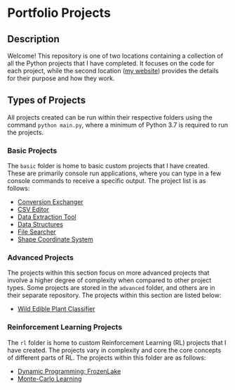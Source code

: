 # Portfolio Projects

## Description

Welcome! This repository is one of two locations containing a collection of all the Python projects that I have completed. It focuses on the code for each project, while the second location ([my website](https://acius.co.uk/portfolio/)) provides the details for their purpose and how they work.

## Types of Projects

All projects created can be run within their respective folders using the command `python main.py`, where a minimum of Python 3.7 is required to run the projects.

### Basic Projects

The `basic` folder is home to basic custom projects that I have created. These are primarily console run applications, where you can type in a few console commands to receive a specific output. The project list is as follows:

- [Conversion Exchanger](https://github.com/Achronus/Portfolio/tree/master/basic/conversion_exchanger)
- [CSV Editor](https://github.com/Achronus/Portfolio/tree/master/basic/csv_editor)
- [Data Extraction Tool](https://github.com/Achronus/Portfolio/tree/master/basic/data_extraction_tool)
- [Data Structures](https://github.com/Achronus/Portfolio/tree/master/basic/data_structures)
- [File Searcher](https://github.com/Achronus/Portfolio/tree/master/basic/file_searcher)
- [Shape Coordinate System](https://github.com/Achronus/Portfolio/tree/master/basic/shape_coordinate_system)

### Advanced Projects

The projects within this section focus on more advanced projects that involve a higher degree of complexity when compared to other project types. Some projects are stored in the `advanced` folder, and others are in their separate repository. The projects within this section are listed below:

- [Wild Edible Plant Classifier](https://github.com/Achronus/wep-classifier)

### Reinforcement Learning Projects

The `rl` folder is home to custom Reinforcement Learning (RL) projects that I have created. The projects vary in complexity and core the core concepts of different parts of RL. The projects within this folder are as follows:

- [Dynamic Programming: FrozenLake](https://github.com/Achronus/Portfolio/tree/master/rl/dynamic_programming)
- [Monte-Carlo Learning](https://github.com/Achronus/Portfolio/tree/master/rl/monte_carlo)